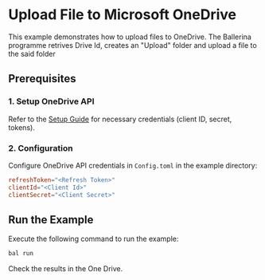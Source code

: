 # Upload File to Microsoft OneDrive

This example demonstrates how to upload files to OneDrive. The Ballerina programme retrives Drive Id, creates an "Upload" folder and upload a file to the said folder

## Prerequisites

### 1. Setup OneDrive API

Refer to the [Setup Guide](https://central.ballerina.io/ballerinax/microsoft.onedrive/latest#setup-guide) for necessary credentials (client ID, secret, tokens).

### 2. Configuration

Configure OneDrive API credentials in `Config.toml` in the example directory:

```toml
refreshToken="<Refresh Token>"
clientId="<Client Id>"
clientSecret="<Client Secret>"
```

## Run the Example

Execute the following command to run the example:

```bash
bal run
```

Check the results in the One Drive.
